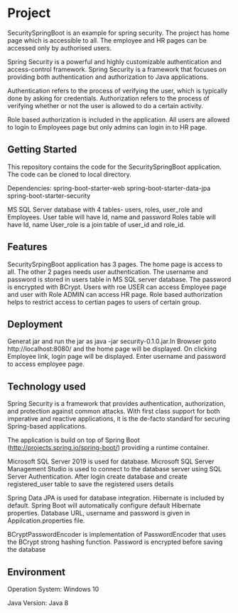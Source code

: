 # Project
SecuritySpringBoot is an example for spring security. The project has home page which is accessible to all. The employee and HR pages can be accessed only by authorised users.

Spring Security is a powerful and highly customizable authentication and access-control framework. Spring Security is a framework that focuses on providing both authentication and authorization to Java applications.

Authentication refers to the process of verifying the user, which is typically done by asking for credentials.
Authorization refers to the process of verifying whether or not the user is allowed to do a certain activity.

Role based authorization is included in the application. All users are allowed to login to Employees page but only admins can login in to HR page.

## Getting Started
This repository contains the code for the SecuritySpringBoot application. The code can be cloned to local directory.

Dependencies:
spring-boot-starter-web
spring-boot-starter-data-jpa
spring-boot-starter-security

MS SQL Server database with 4 tables- users, roles, user_role and Employees.
User table will have Id, name and password
Roles table will have Id, name
User_role is a join table of user_id and role_id.
 
## Features
SecuritySrpingBoot application has 3 pages. The home page is access to all. The other 2 pages needs user authentication. The username and password is stored in users table in MS SQL server database. The password is encrypted with BCrypt.
Users with roe USER can access Employee page and user with Role ADMIN can access HR page. Role based authorization helps to restrict access to certian pages to users of certain group.

## Deployment 
Generat jar and run the jar as java -jar security-0.1.0.jar.In Browser goto http://localhost:8080/ and the home page will be displayed. 
On clicking Employee link, login page will be displayed. Enter username and password to access employee page.

## Technology used
Spring Security is a framework that provides authentication, authorization, and protection against common attacks. With first class
support for both imperative and reactive applications, it is the de-facto standard for securing Spring-based applications.

The application is build on top of Spring Boot (http://projects.spring.io/spring-boot/) providing a runtime container.

Microsoft SQL Server 2019 is used for database.  Microsoft SQL Server Management Studio is used to connect to the database server using SQL Server Authentication. After login create database and create registered_user table to save the registered users details

Spring Data JPA is used for database integration. Hibernate is included by default. Spring Boot will automatically configure default Hibernate properties. Database URL, username and password is given in Appilcation.properties file.

BCryptPasswordEncoder is implementation of PasswordEncoder that uses the BCrypt strong hashing function. Password is encrypted before saving the database

## Environment

Operation System: Windows 10

Java Version: Java 8
 


